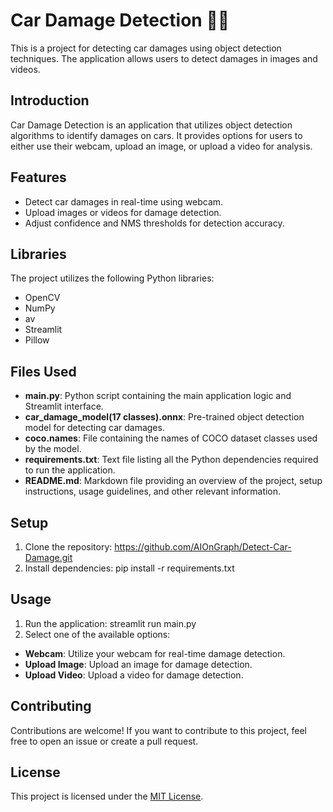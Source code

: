 # Car Damage Detection 🚗💥

This is a project for detecting car damages using object detection techniques. The application allows users to detect damages in images and videos.

## Introduction
Car Damage Detection is an application that utilizes object detection algorithms to identify damages on cars. It provides options for users to either use their webcam, upload an image, or upload a video for analysis.

## Features
- Detect car damages in real-time using webcam.
- Upload images or videos for damage detection.
- Adjust confidence and NMS thresholds for detection accuracy.

## Libraries
The project utilizes the following Python libraries:

- OpenCV
- NumPy
- av
- Streamlit
- Pillow

## Files Used
- **main.py**: Python script containing the main application logic and Streamlit interface.
- **car_damage_model(17 classes).onnx**: Pre-trained object detection model for detecting car damages.
- **coco.names**: File containing the names of COCO dataset classes used by the model.
- **requirements.txt**: Text file listing all the Python dependencies required to run the application.
- **README.md**: Markdown file providing an overview of the project, setup instructions, usage guidelines, and other relevant information.

## Setup
1. Clone the repository:
https://github.com/AIOnGraph/Detect-Car-Damage.git
2. Install dependencies:
pip install -r requirements.txt

## Usage
1. Run the application:
streamlit run main.py
2. Select one of the available options:
- **Webcam**: Utilize your webcam for real-time damage detection.
- **Upload Image**: Upload an image for damage detection.
- **Upload Video**: Upload a video for damage detection.

## Contributing
Contributions are welcome! If you want to contribute to this project, feel free to open an issue or create a pull request.

## License
This project is licensed under the [MIT License](LICENSE).
